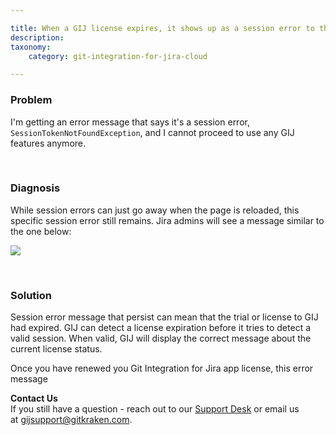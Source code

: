 ```yaml
---

title: When a GIJ license expires, it shows up as a session error to the user
description:
taxonomy:
    category: git-integration-for-jira-cloud

---
```


### Problem

I'm getting an error message that says it's a session error, `SessionTokenNotFoundException`, and I cannot proceed to use any GIJ features anymore.

&nbsp;

### Diagnosis

While session errors can just go away when the page is reloaded, this specific session error still remains. Jira admins will see a message similar to the one below:

![](/wp-content/uploads/gij-dc-cloud-session-token-not-found-error.png)

&nbsp;

### Solution

Session error message that persist can mean that the trial or license to GIJ had expired. GIJ can detect a license expiration before it tries to detect a valid session. When valid, GIJ will display the correct message about the current license status.

Once you have renewed you Git Integration for Jira app license, this error message

<div class="bbb-callout bbb--info">
    <div class="irow">
    <div class="ilogobox">
        <span class="logoimg"></span>
    </div>
    <div class="imsgbox">
        <b>Contact Us</b><br>
        If you still have a question - reach out to our <a href='https://help.gitkraken.com/git-integration-for-jira-cloud/gij-cloud-contact-support/'>Support Desk</a> or email us at <a href='mailto:gijsupport@gitkraken.com'>gijsupport@gitkraken.com</a>.
    </div>
    </div>
</div>
<br>

